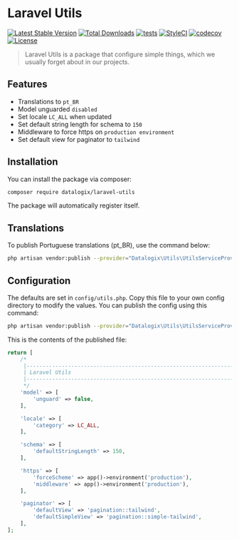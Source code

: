 # Laravel Utils

[![Latest Stable Version](https://poser.pugx.org/datalogix/laravel-utils/version)](https://packagist.org/packages/datalogix/laravel-utils)
[![Total Downloads](https://poser.pugx.org/datalogix/laravel-utils/downloads)](https://packagist.org/packages/datalogix/laravel-utils)
[![tests](https://github.com/datalogix/laravel-utils/workflows/tests/badge.svg)](https://github.com/datalogix/laravel-utils/actions)
[![StyleCI](https://github.styleci.io/repos/304879300/shield?style=flat)](https://github.styleci.io/repos/304879300)
[![codecov](https://codecov.io/gh/datalogix/laravel-utils/branch/main/graph/badge.svg)](https://codecov.io/gh/datalogix/laravel-utils)
[![License](https://poser.pugx.org/datalogix/laravel-utils/license)](https://packagist.org/packages/datalogix/laravel-utils)

> Laravel Utils is a package that configure simple things, which we usually forget about in our projects.

## Features

- Translations to `pt_BR`
- Model unguarded `disabled`
- Set locale `LC_ALL` when updated
- Set default string length for schema to `150`
- Middleware to force https on `production environment`
- Set default view for paginator to `tailwind`

## Installation

You can install the package via composer:

```bash
composer require datalogix/laravel-utils
```

The package will automatically register itself.

## Translations

To publish Portuguese translations (pt_BR), use the command below:

```bash
php artisan vendor:publish --provider="Datalogix\Utils\UtilsServiceProvider" --tag="lang"
```

## Configuration

The defaults are set in `config/utils.php`. Copy this file to your own config directory to modify the values. You can publish the config using this command:

```bash
php artisan vendor:publish --provider="Datalogix\Utils\UtilsServiceProvider" --tag="config"
```

This is the contents of the published file:

```php
return [
    /*
     |--------------------------------------------------------------------------
     | Laravel Utils
     |--------------------------------------------------------------------------
     */
    'model' => [
        'unguard' => false,
    ],

    'locale' => [
        'category' => LC_ALL,
    ],

    'schema' => [
        'defaultStringLength' => 150,
    ],

    'https' => [
        'forceScheme' => app()->environment('production'),
        'middleware' => app()->environment('production'),
    ],

    'paginator' => [
        'defaultView' => 'pagination::tailwind',
        'defaultSimpleView' => 'pagination::simple-tailwind',
    ],
];
```
